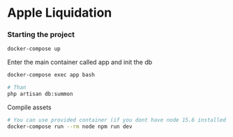 # Apple Liquidation

### Starting the project

```bash
docker-compose up
```

Enter the main container called app and init the db

```bash
docker-compose exec app bash

# Than
php artisan db:summon
```

Compile assets

```bash
# You can use provided container (if you dont have node 15.6 installed locally)
docker-compose run --rm node npm run dev
```
